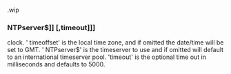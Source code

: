 .wip


### NTPserver$]] [,timeout]]]

clock. ' timeoffset' is the local time zone, and if omitted the date/time will be set to GMT. ' NTPserver$' is the timeserver to use and if omitted will default to an international timeserver pool. 'timeout' is the optional time out in milliseconds and defaults to 5000.